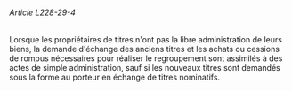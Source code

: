 ###### Article L228-29-4

Lorsque les propriétaires de titres n'ont pas la libre administration de leurs biens, la demande d'échange des anciens titres et les achats ou cessions de rompus nécessaires pour réaliser le regroupement sont assimilés à des actes de simple administration, sauf si les nouveaux titres sont demandés sous la forme au porteur en échange de titres nominatifs.

